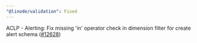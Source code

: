```yaml
---
"@linode/validation": Fixed
---
```


ACLP - Alerting: Fix missing 'in' operator check in dimension filter for create alert schema ([#12628](https://github.com/linode/manager/pull/12628))
